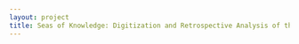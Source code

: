 ```yaml
--- 
layout: project 
title: Seas of Knowledge: Digitization and Retrospective Analysis of the Historical Logbooks of the United States Navy
---
```



